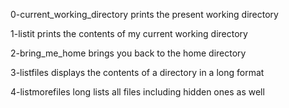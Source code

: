 0-current_working_directory prints the present working directory

1-listit prints the contents of my current working directory

2-bring_me_home brings you back to the home directory

3-listfiles displays the contents of a directory in a long format

4-listmorefiles long lists all files including hidden ones as well

